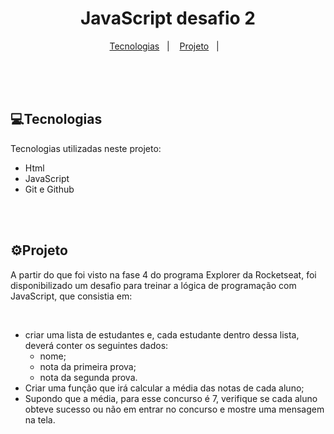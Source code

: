<h1 align=center> JavaScript desafio 2 </h1>

<p align="center">
  <a href="#-tecnologias">Tecnologias</a>&nbsp;&nbsp;&nbsp;|&nbsp;&nbsp;&nbsp;
  <a href="#-projeto">Projeto</a>&nbsp;&nbsp;&nbsp;|&nbsp;&nbsp;&nbsp;
</p>

<br>
<br>

<br>

<h2>💻Tecnologias</h2>

<p>Tecnologias utilizadas neste projeto:<p>
<ul>
<li>Html</li>
<li>JavaScript</li>
<li>Git e Github</li>
</ul>
<br>
<br>
<h2>⚙Projeto</h2>
<p>A partir do que foi visto na fase 4 do programa Explorer da Rocketseat, foi disponibilizado um desafio para treinar a lógica de programação com JavaScript, que consistia em:</p>
<br>

<ul>
  <li>criar uma lista de estudantes e, cada estudante dentro dessa lista, deverá conter os seguintes dados:

- nome;<br>
- nota da primeira prova;<br>
- nota da segunda prova.<br>
</li>
  <li>Criar uma função que irá calcular a média das notas de cada aluno;</li>
  <li>Supondo que a média, para esse concurso é 7, verifique se cada aluno obteve sucesso ou não em entrar no concurso e mostre uma mensagem na tela. </li>

</ul>


<br>
<br>





